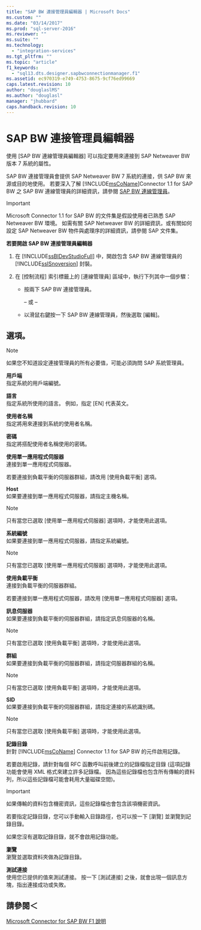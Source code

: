 ```yaml
---
title: "SAP BW 連接管理員編輯器 | Microsoft Docs"
ms.custom: ""
ms.date: "03/14/2017"
ms.prod: "sql-server-2016"
ms.reviewer: ""
ms.suite: ""
ms.technology: 
  - "integration-services"
ms.tgt_pltfrm: ""
ms.topic: "article"
f1_keywords: 
  - "sql13.dts.designer.sapbwconnectionmanager.f1"
ms.assetid: ec970319-e749-4753-8675-9cf76ed99669
caps.latest.revision: 10
author: "douglaslMS"
ms.author: "douglasl"
manager: "jhubbard"
caps.handback.revision: 10
---
```

# SAP BW 連接管理員編輯器
  使用 [SAP BW 連線管理員編輯器] 可以指定要用來連接到 SAP Netweaver BW 版本 7 系統的屬性。  
  
 SAP BW 連接管理員會提供 SAP Netweaver BW 7 系統的連接，供 SAP BW 來源或目的地使用。 若要深入了解 [!INCLUDE[msCoName](../../includes/msconame-md.md)]Connector 1.1 for SAP BW 之 SAP BW 連線管理員的詳細資訊，請參閱 [SAP BW 連線管理員](../../integration-services/connection-manager/sap-bw-connection-manager.md)。  
  
> [!IMPORTANT]  
>  Microsoft Connector 1.1 for SAP BW 的文件集是假設使用者已熟悉 SAP Netweaver BW 環境。 如需有關 SAP Netweaver BW 的詳細資訊，或有關如何設定 SAP Netweaver BW 物件與處理序的詳細資訊，請參閱 SAP 文件集。  
  
 **若要開啟 SAP BW 連接管理員編輯器**  
  
1.  在 [!INCLUDE[ssBIDevStudioFull](../../includes/ssbidevstudiofull-md.md)] 中，開啟包含 SAP BW 連線管理員的 [!INCLUDE[ssISnoversion](../../includes/ssisnoversion-md.md)] 封裝。  
  
2.  在 [控制流程] 索引標籤上的 [連線管理員] 區域中，執行下列其中一個步驟：  
  
    -   按兩下 SAP BW 連接管理員。  
  
         – 或 –  
  
    -   以滑鼠右鍵按一下 SAP BW 連線管理員，然後選取 [編輯]。  
  
## 選項。  
  
> [!NOTE]  
>  如果您不知道設定連接管理員的所有必要值，可能必須詢問 SAP 系統管理員。  
  
 **用戶端**  
 指定系統的用戶端編號。  
  
 **語言**  
 指定系統所使用的語言。 例如，指定 [EN] 代表英文。  
  
 **使用者名稱**  
 指定將用來連接到系統的使用者名稱。  
  
 **密碼**  
 指定將搭配使用者名稱使用的密碼。  
  
 **使用單一應用程式伺服器**  
 連接到單一應用程式伺服器。  
  
 若要連接到負載平衡的伺服器群組，請改用 [使用負載平衡] 選項。  
  
 **Host**  
 如果要連接到單一應用程式伺服器，請指定主機名稱。  
  
> [!NOTE]  
>  只有當您已選取 [使用單一應用程式伺服器] 選項時，才能使用此選項。  
  
 **系統編號**  
 如果要連接到單一應用程式伺服器，請指定系統編號。  
  
> [!NOTE]  
>  只有當您已選取 [使用單一應用程式伺服器] 選項時，才能使用此選項。  
  
 **使用負載平衡**  
 連接到負載平衡的伺服器群組。  
  
 若要連接到單一應用程式伺服器，請改用 [使用單一應用程式伺服器] 選項。  
  
 **訊息伺服器**  
 如果要連接到負載平衡的伺服器群組，請指定訊息伺服器的名稱。  
  
> [!NOTE]  
>  只有當您已選取 [使用負載平衡] 選項時，才能使用此選項。  
  
 **群組**  
 如果要連接到負載平衡的伺服器群組，請指定伺服器群組的名稱。  
  
> [!NOTE]  
>  只有當您已選取 [使用負載平衡] 選項時，才能使用此選項。  
  
 **SID**  
 如果要連接到負載平衡的伺服器群組，請指定連接的系統識別碼。  
  
> [!NOTE]  
>  只有當您已選取 [使用負載平衡] 選項時，才能使用此選項。  
  
 **記錄目錄**  
 針對 [!INCLUDE[msCoName](../../includes/msconame-md.md)] Connector 1.1 for SAP BW 的元件啟用記錄。  
  
 若要啟用記錄，請針對每個 RFC 函數呼叫前後建立的記錄檔指定目錄  (這項記錄功能會使用 XML 格式來建立許多記錄檔。 因為這些記錄檔也包含所有傳輸的資料列，所以這些記錄檔可能會耗用大量磁碟空間)。  
  
> [!IMPORTANT]  
>  如果傳輸的資料包含機密資訊，這些記錄檔也會包含該項機密資訊。  
  
 若要指定記錄目錄，您可以手動輸入目錄路徑，也可以按一下 [瀏覽] 並瀏覽到記錄目錄。  
  
 如果您沒有選取記錄目錄，就不會啟用記錄功能。  
  
 **瀏覽**  
 瀏覽並選取資料夾做為記錄目錄。  
  
 **測試連接**  
 使用您已提供的值來測試連接。 按一下 [測試連接] 之後，就會出現一個訊息方塊，指出連接成功或失敗。  
  
## 請參閱＜  
 [Microsoft Connector for SAP BW F1 說明](../../integration-services/microsoft-connector-for-sap-bw-f1-help.md)  
  
  
